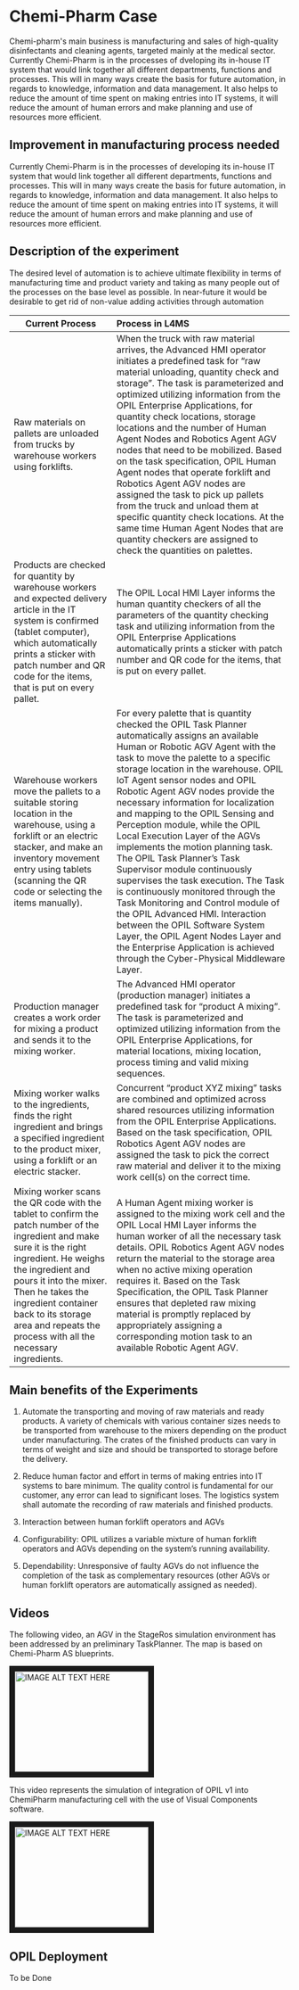 # Chemi-Pharm Case

Chemi-pharm's main business is manufacturing and sales of high-quality disinfectants and cleaning agents, targeted mainly at the medical sector. Currently Chemi-Pharm is in the processes of dveloping its in-house IT system that would link together all different departments, functions and processes. This will in many ways create the basis for future automation, in regards to knowledge, information and data management. It also helps to reduce the amount of time spent on making entries into IT systems, it will reduce the amount of human errors and make planning and use of resources more efficient.

## Improvement in manufacturing process needed

Currently Chemi-Pharm is in the processes of developing its in-house IT system that would link together all different departments, functions and processes. This will in many ways create the basis for future automation, in regards to knowledge, information and data management. It also helps to reduce the amount of time spent on making entries into IT systems, it will reduce the amount of human errors and make planning and use of resources more efficient.

## Description of the experiment
The desired level of automation is to achieve ultimate flexibility in terms of manufacturing time and product variety and taking as many people out of the processes on the base level as possible. In near-future it would be desirable to get rid of non-value adding activities through automation

**Current Process** | **Process in L4MS**
------------|:--------------------------
|Raw materials on pallets are unloaded from trucks by warehouse workers using forklifts. | When the truck with raw material arrives, the Advanced HMI operator initiates a predefined task for “raw material unloading, quantity check and storage”. The task is parameterized and optimized utilizing information from the OPIL Enterprise Applications, for quantity check locations, storage locations and the number of Human Agent Nodes and Robotics Agent AGV nodes that need to be mobilized. Based on the task specification, OPIL Human Agent nodes that operate forklift and Robotics Agent AGV nodes are assigned the task to pick up pallets from the truck and unload them at specific quantity check locations. At the same time Human Agent Nodes that are quantity checkers are assigned to check the quantities on palettes. 
|Products are checked for quantity by warehouse workers and expected delivery article in the IT system is confirmed (tablet computer), which automatically prints a sticker with patch number and QR code for the items, that is put on every pallet. |The OPIL Local HMI Layer informs the human quantity checkers of all the parameters of the quantity checking task and utilizing information from the OPIL Enterprise Applications automatically prints a sticker with patch number and QR code for the items, that is put on every pallet.
|Warehouse workers move the pallets to a suitable storing location in the warehouse, using a forklift or an electric stacker, and make an inventory movement entry using tablets (scanning the QR code or selecting the items manually). | For every palette that is quantity checked the OPIL Task Planner automatically assigns an available Human or Robotic AGV Agent with the task to move the palette to a specific storage location in the warehouse. OPIL IoT Agent sensor nodes and OPIL Robotic Agent AGV nodes provide the necessary information for localization and mapping to the OPIL Sensing and Perception module, while the OPIL Local Execution Layer of the AGVs implements the motion planning task. The OPIL Task Planner’s Task Supervisor module continuously supervises the task execution.  The Task is continuously monitored through the Task Monitoring and Control module of the OPIL Advanced HMI. Interaction between the OPIL Software System Layer, the OPIL Agent Nodes Layer and the Enterprise Application is achieved through the Cyber-Physical Middleware Layer.|
|Production manager creates a work order for mixing a product and sends it to the mixing worker. | The Advanced HMI operator (production manager) initiates a predefined task for “product A mixing”. The task is parameterized and optimized utilizing information from the OPIL Enterprise Applications, for material locations, mixing location, process timing and valid mixing sequences.
|Mixing worker walks to the ingredients, finds the right ingredient and brings a specified ingredient to the product mixer, using a forklift or an electric stacker. |Concurrent “product XYZ mixing” tasks are combined and optimized across shared resources utilizing information from the OPIL Enterprise Applications. Based on the task specification, OPIL Robotics Agent AGV nodes are assigned the task to pick the correct raw material and deliver it to the mixing work cell(s) on the correct time.
|Mixing worker scans the QR code with the tablet to confirm the patch number of the ingredient and make sure it is the right ingredient. He weighs the ingredient and pours it into the mixer. Then he takes the ingredient container back to its storage area and repeats the process with all the necessary ingredients. | A Human Agent mixing worker is assigned to the mixing work cell and the OPIL Local HMI Layer informs the human worker of all the necessary task details. OPIL Robotics Agent AGV nodes return the material to the storage area when no active mixing operation requires it. Based on the Task Specification, the OPIL Task Planner ensures that depleted raw mixing material is promptly replaced by appropriately assigning a corresponding motion task to an available Robotic Agent AGV.

## Main benefits of the Experiments

1. Automate the transporting and moving of raw materials and ready products. A variety of chemicals with various container sizes needs to be transported from warehouse to the mixers depending on the product under manufacturing. The crates of the finished products can vary in terms of weight and size and should be transported to storage before the delivery.

2. Reduce human factor and effort in terms of making entries into IT systems to bare minimum. The quality control is fundamental for our customer, any error can lead to significant loses. The logistics system shall automate the recording of raw materials and finished products.

3. Interaction between human forklift operators and AGVs

4. Configurability: OPIL utilizes a variable mixture of human forklift operators and AGVs depending on the system’s running availability.

5. Dependability: Unresponsive of faulty AGVs do not influence the completion of the task as complementary resources (other AGVs or human forklift operators are automatically assigned as needed).

## Videos
The following video, an AGV in the StageRos simulation environment has been addressed by an preliminary TaskPlanner. The map is based on Chemi-Pharm AS blueprints.

<a href="http://www.youtube.com/watch?feature=player_embedded&v=vHUJEozs-KE
" target="_blank"><img src="http://img.youtube.com/vi/vHUJEozs-KE/0.jpg" 
alt="IMAGE ALT TEXT HERE" width="240" height="180" border="10" /></a>

This video represents the simulation of integration of OPIL v1 into ChemiPharm manufacturing cell with the use of Visual Components software.

<a href="http://www.youtube.com/watch?feature=player_embedded&v=rBJ2doOHFto
" target="_blank"><img src="http://img.youtube.com/vi/rBJ2doOHFto/0.jpg" 
alt="IMAGE ALT TEXT HERE" width="240" height="180" border="10" /></a>

## OPIL Deployment
To be Done


